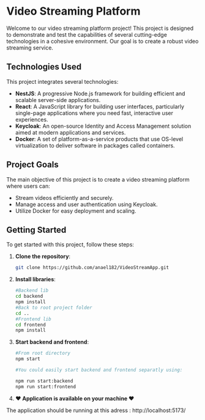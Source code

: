 # Video Streaming Platform

Welcome to our video streaming platform project! This project is designed to demonstrate and test the capabilities of several cutting-edge technologies in a cohesive environment. Our goal is to create a robust video streaming service.

## Technologies Used

This project integrates several technologies:

-   **NestJS**: A progressive Node.js framework for building efficient and scalable server-side applications.
-   **React**: A JavaScript library for building user interfaces, particularly single-page applications where you need fast, interactive user experiences.
-   **Keycloak**: An open-source Identity and Access Management solution aimed at modern applications and services.
-   **Docker**: A set of platform-as-a-service products that use OS-level virtualization to deliver software in packages called containers.

## Project Goals

The main objective of this project is to create a video streaming platform where users can:

-   Stream videos efficiently and securely.
-   Manage access and user authentication using Keycloak.
-   Utilize Docker for easy deployment and scaling.

## Getting Started

To get started with this project, follow these steps:

1.  **Clone the repository**:
    ```bash
    git clone https://github.com/anael182/VideoStreamApp.git
    ```
2.  **Install libraries**:
    ```bash
    #Backend lib
    cd backend
    npm install
    #Back to root project folder
    cd ..
    #Frontend lib
    cd frontend
    npm install
    ```
3.  **Start backend and frontend**:

    ```bash
    #From root directory
    npm start
    ```

    ```bash
    #You could easily start backend and frontend separatly using:

    npm run start:backend
    npm run start:frontend
    ```

4.  **❤️ Application is available on your machine ❤️**

The application should be running at this adress : http://localhost:5173/
